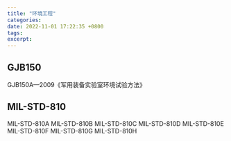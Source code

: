 ```yaml
---
title: "环境工程"
categories: 
date: 2022-11-01 17:22:35 +0800
tags: 
excerpt: 
---
```




## GJB150

GJB150A—2009《军用装备实验室环境试验方法》


## MIL-STD-810

MIL-STD-810A
MIL-STD-810B
MIL-STD-810C
MIL-STD-810D
MIL-STD-810E
MIL-STD-810F
MIL-STD-810G
MIL-STD-810H







